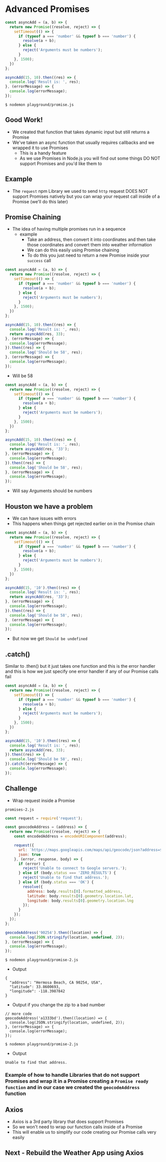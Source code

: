 # Advanced Promises
```js
const asyncAdd = (a, b) => {
  return new Promise((resolve, reject) => {
    setTimeout(() => {
      if (typeof a === 'number' && typeof b === 'number') {
        resolve(a + b);
      } else {
        reject('Arguments must be numbers');
      }
    }, 1500);
  })
};

asyncAdd(15, 10).then((res) => {
  console.log('Result is: ', res);
}, (errorMessage) => {
  console.log(errorMessage);
});
```

`$ nodemon playground/promise.js`

## Good Work!
* We created that function that takes dynamic input but still returns a Promise
* We've taken an async function that usually requires callbacks and we wrapped it to use Promises
    - This is a handy feature
    - As we use Promises in Node.js you will find out some things DO NOT support Promises and you'd like them to

## Example
* The `request` npm Library we used to send `http` request DOES NOT support Promises natively but you can wrap your request call inside of a Promise (we'll do this later)

## Promise Chaining
* The idea of having multiple promises run in a sequence
    - example
        + Take an address, then convert it into coordinates and then take those coordinates and convert them into weather information
        + We can do this easily using Promise chaining
        + To do this you just need to return a new Promise inside your `success` call

```js
const asyncAdd = (a, b) => {
  return new Promise((resolve, reject) => {
    setTimeout(() => {
      if (typeof a === 'number' && typeof b === 'number') {
        resolve(a + b);
      } else {
        reject('Arguments must be numbers');
      }
    }, 1500);
  })
};

asyncAdd(15, 10).then((res) => {
  console.log('Result is: ', res);
  return asyncAdd(res, 33);
}, (errorMessage) => {
  console.log(errorMessage);
}).then((res) => {
  console.log('Should be 58', res);
}, (errorMessage) => {
  console.log(errorMessage);
});
```

* Will be 58

```js
const asyncAdd = (a, b) => {
  return new Promise((resolve, reject) => {
    setTimeout(() => {
      if (typeof a === 'number' && typeof b === 'number') {
        resolve(a + b);
      } else {
        reject('Arguments must be numbers');
      }
    }, 1500);
  })
};

asyncAdd(15, 10).then((res) => {
  console.log('Result is: ', res);
  return asyncAdd(res, '33');
}, (errorMessage) => {
  console.log(errorMessage);
}).then((res) => {
  console.log('Should be 58', res);
}, (errorMessage) => {
  console.log(errorMessage);
});
```

* Will say Arguments should be numbers

## Houston we have a problem
* We can have issues with errors
* This happens when things get rejected earlier on in the Promise chain

```js
const asyncAdd = (a, b) => {
  return new Promise((resolve, reject) => {
    setTimeout(() => {
      if (typeof a === 'number' && typeof b === 'number') {
        resolve(a + b);
      } else {
        reject('Arguments must be numbers');
      }
    }, 1500);
  })
};

asyncAdd(15, '10').then((res) => {
  console.log('Result is: ', res);
  return asyncAdd(res, '33');
}, (errorMessage) => {
  console.log(errorMessage);
}).then((res) => {
  console.log('Should be 58', res);
}, (errorMessage) => {
  console.log(errorMessage);
});
```

* But now we get `Should be undefined`

## .catch()
Similar to .then() but it just takes one function and this is the error handler and this is how we just specify one error handler if any of our Promise calls fail

```js
const asyncAdd = (a, b) => {
  return new Promise((resolve, reject) => {
    setTimeout(() => {
      if (typeof a === 'number' && typeof b === 'number') {
        resolve(a + b);
      } else {
        reject('Arguments must be numbers');
      }
    }, 1500);
  })
};

asyncAdd(15, '10').then((res) => {
  console.log('Result is: ', res);
  return asyncAdd(res, 33);
}).then((res) => {
  console.log('Should be 58', res);
}).catch((errorMessage) => {
  console.log(errorMessage);
});
```

## Challenge
* Wrap request inside a Promise

`promises-2.js`

```js
const request = require('request');

const geocodeAddress = (address) => {
  return new Promise((resolve, reject) => {
    const encodedAddress = encodeURIComponent(address);

    request({
      url: `https://maps.googleapis.com/maps/api/geocode/json?address=${encodedAddress}`,
      json: true
    }, (error, response, body) => {
      if (error) {
        reject('Unable to connect to Google servers.');
      } else if (body.status === 'ZERO_RESULTS') {
        reject('Unable to find that address.');
      } else if (body.status === 'OK') {
        resolve({
          address: body.results[0].formatted_address,
          latitude: body.results[0].geometry.location.lat,
          longitude: body.results[0].geometry.location.lng
        });
      }
    });
  });
};

geocodeAddress('90254').then((location) => {
  console.log(JSON.stringify(location, undefined, 2));
}, (errorMessage) => {
  console.log(errorMessage);
});
```

`$ nodemon playground/promise-2.js`

* Output

```
{
  "address": "Hermosa Beach, CA 90254, USA",
  "latitude": 33.8600693,
  "longitude": -118.3987842
}
```

* Output if you change the zip to a bad number

```
// more code
geocodeAddress('a1333bd').then((location) => {
  console.log(JSON.stringify(location, undefined, 2));
}, (errorMessage) => {
  console.log(errorMessage);
});
```

`$ nodemon playground/promise-2.js`

* Output

`Unable to find that address.`

### Example of how to handle Libraries that do not support Promises and wrap it in a Promise creating a `Promise ready function` and in our case we created the `geocodeAddress` function

## Axios
* Axios is a 3rd party library that does support Promises
* So we won't need to wrap our function calls inside of a Promise
* This will enable us to simplify our code creating our Promise calls very easily

## Next - Rebuild the Weather App using Axios

